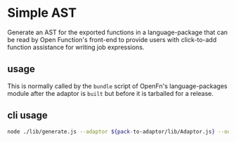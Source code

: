 # Simple AST
Generate an AST for the exported functions in a language-package that can be read by Open Function's front-end to provide users with click-to-add function assistance for writing job expressions.

## usage
This is normally called by the `bundle` script of OpenFn's language-packages module after the adaptor is `built` but before it is tarballed for a release.

## cli usage
```sh
node ./lib/generate.js --adaptor ${pack-to-adaptor/lib/Adaptor.js} --output ${output-directory/folder}
```
